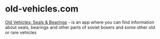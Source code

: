 # old-vehicles.com

[Old Vehicles: Seals & Bearings](https://www.old-vehicles.com) - is an app where you can find information about seals, bearings and other parts of soviet boxers and some other old or rare vehicles